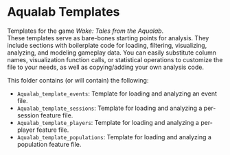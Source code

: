 # Aqualab Templates

Templates for the game _Wake: Tales from the Aqualab_.  
These templates serve as bare-bones starting points for analysis.
They include sections with boilerplate code for loading, filtering, visualizing, analyzing, and modeling gameplay data.
You can easily substitute column names, visualization function calls, or statistical operations to customize the file to your needs, as well as copying/adding your own analysis code.

This folder contains (or will contain) the following:

- `Aqualab_template_events`: Template for loading and analyzing an event file.
- `Aqualab_template_sessions`: Template for loading and analyzing a per-session feature file.
- `Aqualab_template_players`: Template for loading and analyzing a per-player feature file.
- `Aqualab_template_populations`: Template for loading and analyzing a population feature file.
